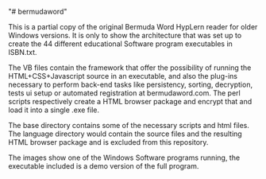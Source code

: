 "# bermudaword" 

This is a partial copy of the original Bermuda Word HypLern reader for older Windows versions. It is only to show the architecture that was set up to create the 44 different educational Software program executables in ISBN.txt.

The VB files contain the framework that offer the possibility of running the HTML+CSS+Javascript source in an executable, and also the plug-ins necessary to perform back-end tasks like persistency, sorting, decryption, tests ui setup or automated registration at bermudaword.com. The perl scripts respectively create a HTML browser package and encrypt that and load it into a single .exe file.

The base directory contains some of the necessary scripts and html files. The language directory would contain the source files and the resulting HTML browser package and is excluded from this repository.

The images show one of the Windows Software programs running, the executable included is a demo version of the full program.
